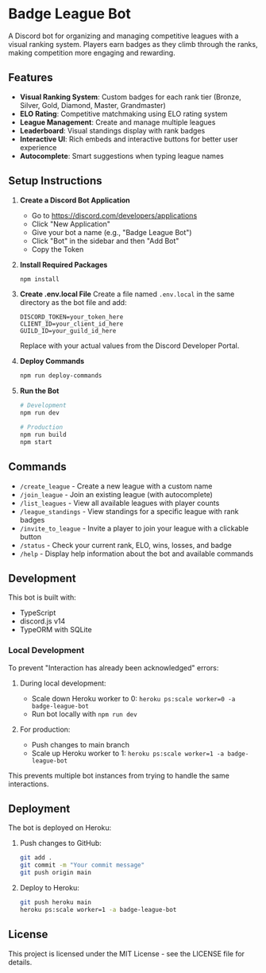 # Badge League Bot

A Discord bot for organizing and managing competitive leagues with a visual ranking system. Players earn badges as they climb through the ranks, making competition more engaging and rewarding.

## Features

- **Visual Ranking System**: Custom badges for each rank tier (Bronze, Silver, Gold, Diamond, Master, Grandmaster)
- **ELO Rating**: Competitive matchmaking using ELO rating system
- **League Management**: Create and manage multiple leagues
- **Leaderboard**: Visual standings display with rank badges
- **Interactive UI**: Rich embeds and interactive buttons for better user experience
- **Autocomplete**: Smart suggestions when typing league names

## Setup Instructions

1. **Create a Discord Bot Application**
   - Go to https://discord.com/developers/applications
   - Click "New Application"
   - Give your bot a name (e.g., "Badge League Bot")
   - Click "Bot" in the sidebar and then "Add Bot"
   - Copy the Token

2. **Install Required Packages**
   ```bash
   npm install
   ```

3. **Create .env.local File**
   Create a file named `.env.local` in the same directory as the bot file and add:
   ```
   DISCORD_TOKEN=your_token_here
   CLIENT_ID=your_client_id_here
   GUILD_ID=your_guild_id_here
   ```
   Replace with your actual values from the Discord Developer Portal.

4. **Deploy Commands**
   ```bash
   npm run deploy-commands
   ```

5. **Run the Bot**
   ```bash
   # Development
   npm run dev

   # Production
   npm run build
   npm start
   ```

## Commands

- `/create_league` - Create a new league with a custom name
- `/join_league` - Join an existing league (with autocomplete)
- `/list_leagues` - View all available leagues with player counts
- `/league_standings` - View standings for a specific league with rank badges
- `/invite_to_league` - Invite a player to join your league with a clickable button
- `/status` - Check your current rank, ELO, wins, losses, and badge
- `/help` - Display help information about the bot and available commands

## Development

This bot is built with:
- TypeScript
- discord.js v14
- TypeORM with SQLite

### Local Development

To prevent "Interaction has already been acknowledged" errors:
1. During local development:
   - Scale down Heroku worker to 0: `heroku ps:scale worker=0 -a badge-league-bot`
   - Run bot locally with `npm run dev`

2. For production:
   - Push changes to main branch
   - Scale up Heroku worker to 1: `heroku ps:scale worker=1 -a badge-league-bot`

This prevents multiple bot instances from trying to handle the same interactions.

## Deployment

The bot is deployed on Heroku:

1. Push changes to GitHub:
   ```bash
   git add .
   git commit -m "Your commit message"
   git push origin main
   ```

2. Deploy to Heroku:
   ```bash
   git push heroku main
   heroku ps:scale worker=1 -a badge-league-bot
   ```

## License

This project is licensed under the MIT License - see the LICENSE file for details.
